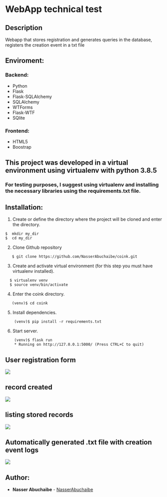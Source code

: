 # WebApp technical test

## **Description**  

Webapp that stores registration and generates queries in the database, registers the creation event in a txt file  

## **Enviroment:**

### **Backend:**
* Python
* Flask 
* Flask-SQLAlchemy
* SQLAlchemy
* WTForms
* Flask-WTF
* SQlite

### **Frontend:**
* HTML5
* Boostrap

## This project was developed in a virtual environment using virtualenv with python 3.8.5 

### For testing purposes, I suggest using virtualenv and installing the necessary libraries using the requirements.txt file. 


## **Installation:**
1. Create or define the directory where the project will be cloned and enter the directory.  
``` 
$  mkdir my_dir  
$  cd my_dir 
```

2. Clone Github repository
```
   $ git clone https://github.com/NasserAbuchaibe/coink.git
```

3. Create and activate virtual environment (for this step you must have virtualenv installed).
```
  $ virtualenv venv
  $ source venv/bin/activate
```
4. Enter the coink directory.
```
   (venv)$ cd coink
```
5.  Install dependencies.
```
    (venv)$ pip install -r requirements.txt
```
6. Start server.
```
    (venv)$ flask run
    * Running on http://127.0.0.1:5000/ (Press CTRL+C to quit)
```

## **User registration form**  


  
<img src="https://i.imgur.com/mdKdhU5.png">  


<br>

## **record created** 
<img src="https://i.imgur.com/yghHLTd.png"> 

<br>

## **listing stored records**  


<img src="https://i.imgur.com/rvckaVv.png">  

<br>

## **Automatically generated .txt file with creation event logs**  

<img src="https://i.imgur.com/6Ty4Be7.png">  

 <br>
 
## **Author:**
* **Nasser Abuchaibe** - [NasserAbuchaibe](https://github.com/NasserAbuchaibe)